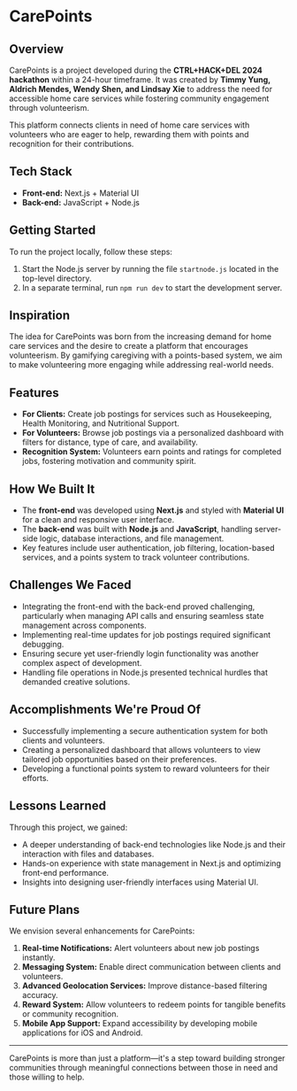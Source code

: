 # CarePoints

## Overview
CarePoints is a project developed during the **CTRL+HACK+DEL 2024 hackathon** within a 24-hour timeframe. It was created by **Timmy Yung, Aldrich Mendes, Wendy Shen, and Lindsay Xie** to address the need for accessible home care services while fostering community engagement through volunteerism. 

This platform connects clients in need of home care services with volunteers who are eager to help, rewarding them with points and recognition for their contributions.

## Tech Stack
- **Front-end:** Next.js + Material UI
- **Back-end:** JavaScript + Node.js

## Getting Started
To run the project locally, follow these steps:
1. Start the Node.js server by running the file `startnode.js` located in the top-level directory.
2. In a separate terminal, run `npm run dev` to start the development server.

## Inspiration
The idea for CarePoints was born from the increasing demand for home care services and the desire to create a platform that encourages volunteerism. By gamifying caregiving with a points-based system, we aim to make volunteering more engaging while addressing real-world needs.

## Features
- **For Clients:** Create job postings for services such as Housekeeping, Health Monitoring, and Nutritional Support.
- **For Volunteers:** Browse job postings via a personalized dashboard with filters for distance, type of care, and availability.
- **Recognition System:** Volunteers earn points and ratings for completed jobs, fostering motivation and community spirit.

## How We Built It
- The **front-end** was developed using **Next.js** and styled with **Material UI** for a clean and responsive user interface.
- The **back-end** was built with **Node.js** and **JavaScript**, handling server-side logic, database interactions, and file management.
- Key features include user authentication, job filtering, location-based services, and a points system to track volunteer contributions.

## Challenges We Faced
- Integrating the front-end with the back-end proved challenging, particularly when managing API calls and ensuring seamless state management across components.
- Implementing real-time updates for job postings required significant debugging.
- Ensuring secure yet user-friendly login functionality was another complex aspect of development.
- Handling file operations in Node.js presented technical hurdles that demanded creative solutions.

## Accomplishments We're Proud Of
- Successfully implementing a secure authentication system for both clients and volunteers.
- Creating a personalized dashboard that allows volunteers to view tailored job opportunities based on their preferences.
- Developing a functional points system to reward volunteers for their efforts.

## Lessons Learned
Through this project, we gained:
- A deeper understanding of back-end technologies like Node.js and their interaction with files and databases.
- Hands-on experience with state management in Next.js and optimizing front-end performance.
- Insights into designing user-friendly interfaces using Material UI.

## Future Plans
We envision several enhancements for CarePoints:
1. **Real-time Notifications:** Alert volunteers about new job postings instantly.
2. **Messaging System:** Enable direct communication between clients and volunteers.
3. **Advanced Geolocation Services:** Improve distance-based filtering accuracy.
4. **Reward System:** Allow volunteers to redeem points for tangible benefits or community recognition.
5. **Mobile App Support:** Expand accessibility by developing mobile applications for iOS and Android.

---

CarePoints is more than just a platform—it's a step toward building stronger communities through meaningful connections between those in need and those willing to help.
